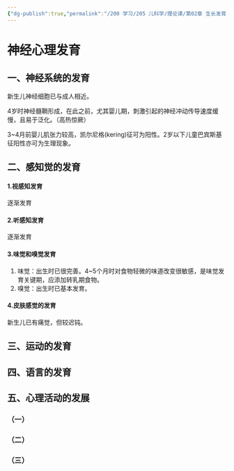 ```yaml
---
{"dg-publish":true,"permalink":"/200 学习/205 儿科学/理论课/第02章 生长发育/第5节 神经心理发育/神经心理发育/","title":"神经心理发育","created":"2024-09-03T11:02:09.000+08:00","updated":"2024-09-03T11:18:43.000+08:00"}
---
```


# 神经心理发育
## 一、神经系统的发育
新生儿神经细胞已与成人相近。

4岁时神经髓鞘形成，在此之前，尤其婴儿期，刺激引起的神经冲动传导速度缓慢，且易于泛化。（高热惊厥）

3~4月前婴儿肌张力较高，凯尔尼格(kering)征可为阳性。2岁以下儿童巴宾斯基征阳性亦可为生理现象。
## 二、感知觉的发育
#### 1.视感知发育
逐渐发育
#### 2.听感知发育
逐渐发育
#### 3.味觉和嗅觉发育
1. 味觉：出生时已很完善。4~5个月时对食物轻微的味道改变很敏感，是味觉发育关键期，应添加转乳期食物。
2. 嗅觉：出生时已基本发育。
#### 4.皮肤感觉的发育
新生儿已有痛觉，但较迟钝。
## 三、运动的发育
## 四、语言的发育
## 五、心理活动的发展

### （一）
### （二）
### （三）
